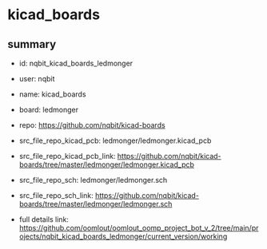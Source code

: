 # kicad_boards
 
## summary 
* id: nqbit_kicad_boards_ledmonger
* user: nqbit
* name: kicad_boards
* board: ledmonger
* repo: https://github.com/nqbit/kicad-boards
* src_file_repo_kicad_pcb: ledmonger/ledmonger.kicad_pcb
* src_file_repo_kicad_pcb_link: https://github.com/nqbit/kicad-boards/tree/master/ledmonger/ledmonger.kicad_pcb


* src_file_repo_sch: ledmonger/ledmonger.sch
* src_file_repo_sch_link: https://github.com/nqbit/kicad-boards/tree/master/ledmonger/ledmonger.sch
* full details link: https://github.com/oomlout/oomlout_oomp_project_bot_v_2/tree/main/projects/nqbit_kicad_boards_ledmonger/current_version/working  







